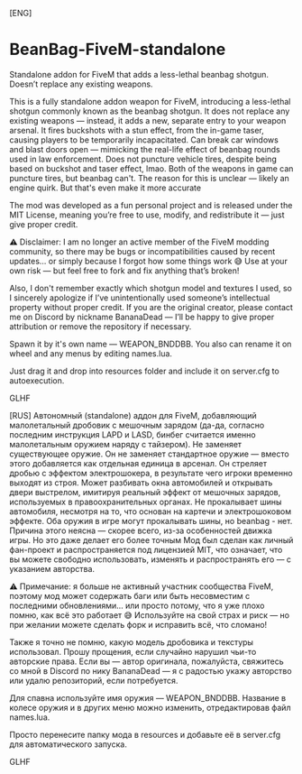 [ENG]
# BeanBag-FiveM-standalone
Standalone addon for FiveM that adds a less-lethal beanbag shotgun. Doesn’t replace any existing weapons.

This is a fully standalone addon weapon for FiveM, introducing a less-lethal shotgun commonly known as the beanbag shotgun.
It does not replace any existing weapons — instead, it adds a new, separate entry to your weapon arsenal.
It fires buckshots with a stun effect, from the in-game taser, causing players to be temporarily incapacitated.
Can break car windows and blast doors open — mimicking the real-life effect of beanbag rounds used in law enforcement.
Does not puncture vehicle tires, despite being based on buckshot and taser effect, lmao. Both of the weapons in game can puncture tires, but beanbag can't. The reason for this is unclear — likely an engine quirk. But that's even make it more accurate

The mod was developed as a fun personal project and is released under the MIT License, meaning you’re free to use, modify, and redistribute it — just give proper credit.

⚠️ Disclaimer: I am no longer an active member of the FiveM modding community, so there may be bugs or incompatibilities caused by recent updates… or simply because I forgot how some things work 😅
Use at your own risk — but feel free to fork and fix anything that’s broken!

Also, I don't remember exactly which shotgun model and textures I used, so I sincerely apologize if I’ve unintentionally used someone’s intellectual property without proper credit.
If you are the original creator, please contact me on Discord by nickname BananaDead — I’ll be happy to give proper attribution or remove the repository if necessary.

Spawn it by it's own name — WEAPON_BNDDBB.
You also can rename it on wheel and any menus by editing names.lua.

Just drag it and drop into resources folder and include it on server.cfg to autoexecution. 

GLHF


[RUS]
Автономный (standalone) аддон для FiveM, добавляющий малолетальный дробовик с мешочным зарядом (да-да, согласно последним инструкция LAPD и LASD, бинбег считается именно малолетальным оружием наряду с тайзером). Не заменяет существующее оружие. 
Он не заменяет стандартное оружие — вместо этого добавляется как отдельная единица в арсенал.
Он стреляет дробью с эффектом электрошокера, в результате чего игроки временно выходят из строя.
Может разбивать окна автомобилей и открывать двери выстрелом, имитируя реальный эффект от мешочных зарядов, используемых в правоохранительных органах.
Не прокалывает шины автомобиля, несмотря на то, что основан на картечи и электрошоковом эффекте. Оба оружия в игре могут прокалывать шины, но beanbag - нет. 
Причина этого неясна — скорее всего, из-за особенностей движка игры. Но это даже делает его более точным
Мод был сделан как личный фан-проект и распространяется под лицензией MIT, что означает, что вы можете свободно использовать, изменять и распространять его — с указанием авторства.

⚠️ Примечание: я больше не активный участник сообщества FiveM, поэтому мод может содержать баги или быть несовместим с последними обновлениями… или просто потому, что я уже плохо помню, как всё это работает 😅
Используйте на свой страх и риск — но при желании можете сделать форк и исправить всё, что сломано!

Также я точно не помню, какую модель дробовика и текстуры использовал. Прошу прощения, если случайно нарушил чьи-то авторские права.
Если вы — автор оригинала, пожалуйста, свяжитесь со мной в Discord по нику BananaDead — я с радостью укажу авторство или удалю репозиторий, если потребуется.

Для спавна используйте имя оружия — WEAPON_BNDDBB.
Название в колесе оружия и в других меню можно изменить, отредактировав файл names.lua.

Просто перенесите папку мода в resources и добавьте её в server.cfg для автоматического запуска.

GLHF
